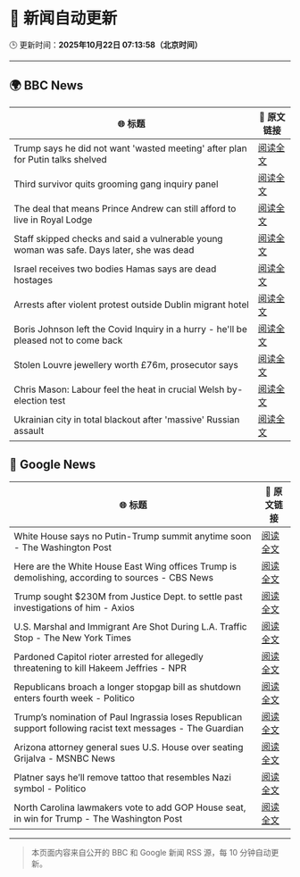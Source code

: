 # 🧠 新闻自动更新

🕒 更新时间：**2025年10月22日 07:13:58（北京时间）**

---

## 🌍 BBC News

| 🌐 标题 | 🔗 原文链接 |
|--------|-------------|
| Trump says he did not want 'wasted meeting' after plan for Putin talks shelved | [阅读全文](https://www.bbc.com/news/articles/c4gjp73gp41o?at_medium=RSS&at_campaign=rss) |
| Third survivor quits grooming gang inquiry panel | [阅读全文](https://www.bbc.com/news/articles/cwykd173l3vo?at_medium=RSS&at_campaign=rss) |
| The deal that means Prince Andrew can still afford to live in Royal Lodge | [阅读全文](https://www.bbc.com/news/articles/cgmx1gxv1e7o?at_medium=RSS&at_campaign=rss) |
| Staff skipped checks and said a vulnerable young woman was safe. Days later, she was dead | [阅读全文](https://www.bbc.com/news/articles/cz91e1e23wzo?at_medium=RSS&at_campaign=rss) |
| Israel receives two bodies Hamas says are dead hostages | [阅读全文](https://www.bbc.com/news/articles/cd675jygwp1o?at_medium=RSS&at_campaign=rss) |
| Arrests after violent protest outside Dublin migrant hotel | [阅读全文](https://www.bbc.com/news/articles/c629zg8v8jpo?at_medium=RSS&at_campaign=rss) |
| Boris Johnson left the Covid Inquiry in a hurry - he'll be pleased not to come back | [阅读全文](https://www.bbc.com/news/articles/cj6nennz0nyo?at_medium=RSS&at_campaign=rss) |
| Stolen Louvre jewellery worth £76m, prosecutor says | [阅读全文](https://www.bbc.com/news/articles/cj9722wlmj7o?at_medium=RSS&at_campaign=rss) |
| Chris Mason: Labour feel the heat in crucial Welsh by-election test | [阅读全文](https://www.bbc.com/news/articles/cy4pv88717po?at_medium=RSS&at_campaign=rss) |
| Ukrainian city in total blackout after 'massive' Russian assault | [阅读全文](https://www.bbc.com/news/articles/cn8vrxjdd5go?at_medium=RSS&at_campaign=rss) |

## 📰 Google News

| 🌐 标题 | 🔗 原文链接 |
|--------|-------------|
| White House says no Putin-Trump summit anytime soon - The Washington Post | [阅读全文](https://news.google.com/rss/articles/CBMilgFBVV95cUxOd2VuSFAxdTM4TEs0TkozRExFeklEeVh0VkJDVkswcTJzN0lIQVlLMjNWeHhKTTBvWFB4em0tZUlmcU9KcFRlamRSWE5paWpxNXdacGxGckFsNTZwQjF4T0lQcXFJd05SZXhqaWM1ZU9qNzNWMjJsNElVWWVGWWpJMVN4TTc4aTdoc1p6REFKeVducW1ZNnc?oc=5) |
| Here are the White House East Wing offices Trump is demolishing, according to sources - CBS News | [阅读全文](https://news.google.com/rss/articles/CBMifEFVX3lxTE1zLUZaTjQyR0xJYU5teHVDb2pEd1pQQVdQZWdMZEtDN3c1ZWczek1OdVR6RU9PYzhZNFlWbDFISG9yXzVORzI1aGNOY0pEejA1bmdUT0tna0FIX212RTRwVlBRbjI3UGZYOUFlWnlpNjEwQ0FPQ2xURU9TdHDSAYIBQVVfeXFMTm84WU1fS1BGbVZlLUVpeTZkS1pNSEd0MFRrTWpkYnRuTm1Ja0p6MllHdmtqUmRpTXhSVWhSWklucDh4RjJEei1aU3lrSXp4NWFwc0p6OXJ1UnJBM1EwTElDRmhkMTFmUUM4cVQ4VnFDUS1UUG1YMGZ1TW1xOVBaVnpoZw?oc=5) |
| Trump sought $230M from Justice Dept. to settle past investigations of him - Axios | [阅读全文](https://news.google.com/rss/articles/CBMihwFBVV95cUxPMkoxMHpUU0UzVnlxV3VnU2dlZVFhNV85TWhudVNKV3Q4TmNBVWt6S2ZKVldMVmFoRnQ4QV9JY0RuZXo2QzhsejYxTEFka3M2dWZvRHJUbnNleUlDTEs0WlNLSWUxdDVKNS1xWUNOY285QVlXNDlrRXEzZjFkaF8wRnRoTW4xNWc?oc=5) |
| U.S. Marshal and Immigrant Are Shot During L.A. Traffic Stop - The New York Times | [阅读全文](https://news.google.com/rss/articles/CBMijAFBVV95cUxQVk9PeW5ZLUtLU2lfbjFQQVFRVXJWeThsaGJENlN1eWczSmV6ZWxLU3dmYmtrdGFlbjkyUFREaUltSzF4Rm8tLTdhNkpwRnF2blFic3FrRjRGUi1naGRSQVVZcEFPSzl5dGw0M21mOE5oNzBpUGhZTEJ5emtKTDJ2QTk0cTUtU0o0aHRSdg?oc=5) |
| Pardoned Capitol rioter arrested for allegedly threatening to kill Hakeem Jeffries - NPR | [阅读全文](https://news.google.com/rss/articles/CBMikgFBVV95cUxQSGZodU9BMHV4c0R1dlVONkRvdU0xaFJuR2tYbnplUEtrcjhBTE0wVjAxWENOOXNuTEtEc0NoTXgydVh2eFVHMU9BNXJGWjJkNEdOeVRsRktZS3dEbUJScHBTTVhTY1VhdmM3VVQ5VUdVY3N0Tk9QUElMazdJQlNYQktGaXBWYTg1Sm9UVjFBRWxXZw?oc=5) |
| Republicans broach a longer stopgap bill as shutdown enters fourth week - Politico | [阅读全文](https://news.google.com/rss/articles/CBMiiAFBVV95cUxPVjVaa1hiY2k3NkdMWEE4dEdXLUo1dTlOeTZvUHp4dnVnQVVzZXlCM082dWR0NnNuN2dHS3h5VnRyUDkzSHB1X1RHYjJxaDlaNDN5V3Q4Wngzc0dJVkp0eXNObi1oVnZzRWFBd2hJU2tMSzZ2NXNxTFhFVHdMX2VKMGpkUmRSWXkt?oc=5) |
| Trump’s nomination of Paul Ingrassia loses Republican support following racist text messages - The Guardian | [阅读全文](https://news.google.com/rss/articles/CBMilwFBVV95cUxNTHB3WFJXVFl6eUhIMExndlY0d1VPVF9CdXdLVXRaNmVhbE5XQ05jMm5CTkpWZEtsdmdmN2FaZ1M3NlF2UUN3bVdrSnJFSURKeFd3cHU3Ul9hVGVSWm9VdnhPbW5XV1VMMFRyMUp5MGlYc1U3cDh4ZW1BdGc4NWNzUWJHUVY4X3ZJb1l4SHVYU09FOWRPdnVV?oc=5) |
| Arizona attorney general sues U.S. House over seating Grijalva - MSNBC News | [阅读全文](https://news.google.com/rss/articles/CBMiqwFBVV95cUxOR0EyTEZwejVJT29NcnJ6ZzFtbHlpWEJLeHV1YmZiNmZjRlRJcXVPTktjWS1ublRvTlpKWDNqLTZwY1V5OUhIZTB1S2NiVzZhZGJ3eXlBUmpPU092Q0ZIMWtyb2EwRy01cWl1eGtEUUVzUU01WkhQbFkyekJFWUFNUF9Wcl9NVGp5eDNCT0V2VFo3R0NDdDB0TGdseVJLSGhHdmFCNmFlU3FWbWPSAXNBVV95cUxNS1hrUVlpRFNDdnNmZ0o1cHl4djlGVHBDd0hJOTJpVGN3RUZjMHd6bnQ5bVZlMllDa085MVF1OXV0Z0w1LXpZcmluaHVDTWRnMFlJdXlLY3YzQlB4R3BtTGxrRlJBMzd1cmMtWHRFcXBNUWVJ?oc=5) |
| Platner says he’ll remove tattoo that resembles Nazi symbol - Politico | [阅读全文](https://news.google.com/rss/articles/CBMiggFBVV95cUxQM25EM0ZhZHNFTE9GTm1OZWw0a0xYWkZkOFhBT2swWHBQOUplUFF1OEc2c2gzMDlvaGtXeXFWQ3lzYmsxeXJsVEdTei1KM0tNT0R3ZzlodFBGeHZ1RV9hVGVEdmhiVTZrU3B5UDdwaUxsaVBQZXAwRzI5WEVaSmpJcFdB?oc=5) |
| North Carolina lawmakers vote to add GOP House seat, in win for Trump - The Washington Post | [阅读全文](https://news.google.com/rss/articles/CBMilgFBVV95cUxQMFhEZl8yWGxVVmtTNW9LUi1nN2lNRVE1a2c0Q0xsRXpTZTVLTWwxdXk5T0hqMTNFdVBCWDM2UTFYcXlZdTdySXFLdkdhck9YUjlyYkx3eWhmaGhBSk45by1jTlNQbDNLMmYyOE5faTZ6eWRra1dCcnFBdmdmc3h0YVhkTGM4M0k0SmVwUXd4MHAzbEppenc?oc=5) |

---
> 本页面内容来自公开的 BBC 和 Google 新闻 RSS 源，每 10 分钟自动更新。